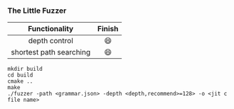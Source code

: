 ### The Little Fuzzer

|Functionality|Finish|
|:------------:|:-----:|
|depth control |😄|
|shortest path searching|😄|

```
mkdir build
cd build
cmake ..
make
./fuzzer -path <grammar.json> -depth <depth,recommend>=128> -o <jit c file name> 
```